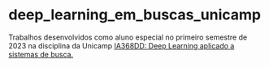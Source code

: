 # deep_learning_em_buscas_unicamp
Trabalhos desenvolvidos como aluno especial no primeiro semestre de 2023 na disciplina da Unicamp [IA368DD: Deep Learning aplicado a sistemas de busca.](https://www.cpg.feec.unicamp.br/cpg/lista/caderno_horario_show.php?id=1779)






